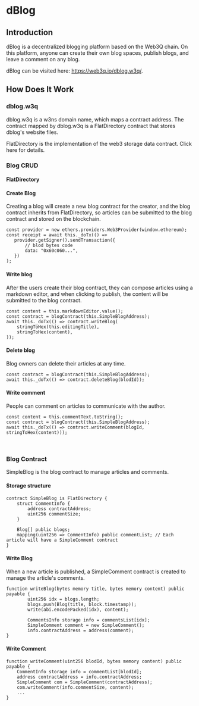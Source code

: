 # dBlog

## Introduction
dBlog is a decentralized blogging platform based on the Web3Q chain. On this platform, 
anyone can create their own blog spaces, publish blogs, and leave a comment on any blog.
   
dBlog can be visited here: https://web3q.io/dblog.w3q/.


## How Does It Work

### dblog.w3q
dblog.w3q is a w3ns domain name, which maps a contract address. The contract mapped by dblog.w3q is a FlatDirectory contract that stores dblog's website files.

FlatDirectory is the implementation of the web3 storage data contract. Click here for details.

### Blog CRUD

#### FlatDirectory
#### Create Blog
Creating a blog will create a new blog contract for the creator, and the blog contract inherits from FlatDirectory, 
so articles can be submitted to the blog contract and stored on the blockchain.
```
const provider = new ethers.providers.Web3Provider(window.ethereum);
const receipt = await this._doTx(() =>
   provider.getSigner().sendTransaction({
       // blod bytes code
       data: "0x60c060...",
   })
);
```

#### Write blog
After the users create their blog contract, they can compose articles using a markdown editor, and when clicking to publish, 
the content will be submitted to the blog contract.
```
const content = this.markdownEditor.value();
const contract = blogContract(this.SimpleBlogAddress);
await this._doTx(() => contract.writeBlog(
    stringToHex(this.editingTitle),
    stringToHex(content),
));
```

#### Delete blog
Blog owners can delete their articles at any time.
```
const contract = blogContract(this.SimpleBlogAddress);
await this._doTx(() => contract.deleteBlog(blodId));
```

#### Write comment
People can comment on articles to communicate with the author.
```
const content = this.commentText.toString();
const contract = blogContract(this.SimpleBlogAddress);
await this._doTx(() => contract.writeComment(blogId, stringToHex(content)));
```
<br>


### Blog Contract 
SimpleBlog is the blog contract to manage articles and comments.

#### Storage structure
```
contract SimpleBlog is FlatDirectory {
    struct CommentInfo {
        address contractAddress;
        uint256 commentSize;
    }

    Blog[] public blogs;
    mapping(uint256 => CommentInfo) public commentList; // Each article will have a SimpleComment contract
}
```

#### Write Blog
When a new article is published, a SimpleComment contract is created to manage the article's comments.
```
function writeBlog(bytes memory title, bytes memory content) public payable {
        uint256 idx = blogs.length;
        blogs.push(Blog(title, block.timestamp));
        write(abi.encodePacked(idx), content);

        CommentsInfo storage info = commentsList[idx];
        SimpleComment comment = new SimpleComment();
        info.contractAddress = address(comment);
}
```

#### Write Comment
```
function writeComment(uint256 blodId, bytes memory content) public payable {
    CommentInfo storage info = commentList[blodId];
    address contractAddress = info.contractAddress;
    SimpleComment com = SimpleComment(contractAddress);
    com.writeComment(info.commentSize, content);
    ...
}
```


